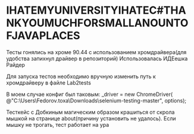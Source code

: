# IHATEMYUNIVERSITYIHATEC#THANKYOUMUCHFORSMALLANOUNTOFJAVAPLACES

Тесты гонялись на хроме 90.44 с использованием хромдрайвера(для удобства запихнул драйвер в репозиторий)
Использовалась ИДЕешка Райдер 

Для запуска тестов необходимо вручную изменить путь к хромдрайверу в файле Lab2tests 

В моем случае конфиг был таковым: _driver = new ChromeDriver( @"C:\Users\Fedorov.toxa\Downloads\selenium-testing-master\", options);

Тесткейс с Добкиным магическим образом крашиться от скрола мышкой на странице about(причину установить не удалось). Если мышку не трогать, тест работает на ура
